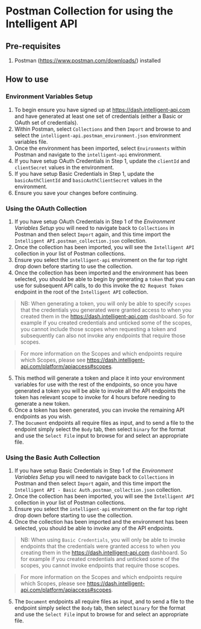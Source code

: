 # Postman Collection for using the Intelligent API

## Pre-requisites

1. Postman (https://www.postman.com/downloads/) installed

## How to use

### Environment Variables Setup

1. To begin ensure you have signed up at https://dash.intelligent-api.com and have generated at least one set of credentials (either a Basic or OAuth set of credentials).
2. Within Postman, select `Collections` and then `Import` and browse to and select the `intelligent-api.postman_environment.json` environment variables file.
3. Once the environment has been imported, select `Environments` within Postman and navigate to the `intelligent-api` environment.
4. If you have setup OAuth Credentials in Step 1, update the `clientId` and `clientSecret` values in the environment.
5. If you have setup Basic Credentials in Step 1, update the `basicAuthClientId` and `basicAuthClientSecret` values in the environment.
6. Ensure you save your changes before continuing.

### Using the OAuth Collection

1. If you have setup OAuth Credentials in Step 1 of the _Environment Variables Setup_ you will need to navigate back to `Collections` in Postman and then select `Import` again, and this time import the `Intelligent API.postman_collection.json` collection.
2. Once the collection has been imported, you will see the `Intelligent API` collection in your list of Postman collections.
3. Ensure you select the `intelligent-api` enviroment on the far top right drop down before starting to use the collection.
4. Once the collection has been imported and the environment has been selected, you should be able to begin by generating a `token` that you can use for subsequent API calls, to do this invoke the `02 Request Token` endpoint in the root of the `Intelligent API` collection.

> NB: When generating a token, you will only be able to specify `scopes` that the credentials you generated were granted access to when you created them in the https://dash.intelligent-api.com dashboard. So for example if you created credentials and unticked some of the scopes, you cannot include those scopes when requesting a token and subsequently can also not invoke any endpoints that require those scopes.

> For more information on the Scopes and which endpoints require which Scopes, please see https://dash.intelligent-api.com/platform/apiaccess#scopes.

5. This method will generate a token and place it into your environment variables for use with the rest of the endpoints, so once you have generated a token you will be able to invoke all the API endpoints the token has relevant scope to invoke for 4 hours before needing to generate a new token.
6. Once a token has been generated, you can invoke the remaining API endpoints as you wish.
7. The `Document` endpoints all require files as input, and to send a file to the endpoint simply select the `Body` tab, then select `binary` for the format and use the `Select File` input to browse for and select an appropriate file.

### Using the Basic Auth Collection

1. If you have setup Basic Credentials in Step 1 of the _Environment Variables Setup_ you will need to navigate back to `Collections` in Postman and then select `Import` again, and this time import the `Intelligent API - Basic Auth.postman_collection.json` collection.
2. Once the collection has been imported, you will see the `Intelligent API` collection in your list of Postman collections.
3. Ensure you select the `intelligent-api` enviroment on the far top right drop down before starting to use the collection.
4. Once the collection has been imported and the environment has been selected, you should be able to invoke any of the API endpoints.

> NB: When using `Basic Credentials`, you will only be able to invoke endpoints that the credentials were granted access to when you creating them in the https://dash.intelligent-api.com dashboard. So for example if you created credentials and unticked some of the scopes, you cannot invoke endpoints that require those scopes.

> For more information on the Scopes and which endpoints require which Scopes, please see https://dash.intelligent-api.com/platform/apiaccess#scopes.

5. The `Document` endpoints all require files as input, and to send a file to the endpoint simply select the `Body` tab, then select `binary` for the format and use the `Select File` input to browse for and select an appropriate file.
